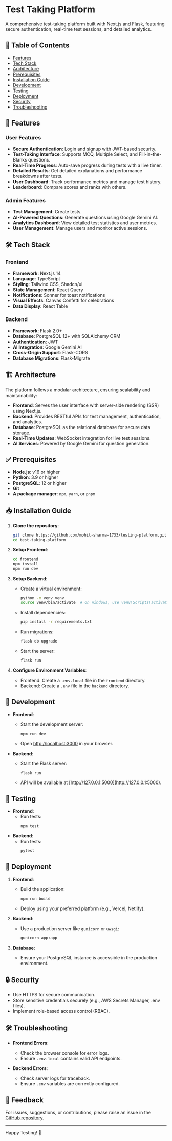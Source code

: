# Test Taking Platform

A comprehensive test-taking platform built with Next.js and Flask, featuring secure authentication, real-time test sessions, and detailed analytics.

## 📑 Table of Contents

- [Features](#-features)
- [Tech Stack](#-tech-stack)
- [Architecture](#-architecture)
- [Prerequisites](#-prerequisites)
- [Installation Guide](#-installation-guide)
- [Development](#-development)
- [Testing](#-testing)
- [Deployment](#-deployment)
- [Security](#-security)
- [Troubleshooting](#-troubleshooting)

## 🚀 Features

### User Features

- **Secure Authentication**: Login and signup with JWT-based security.
- **Test-Taking Interface**: Supports MCQ, Multiple Select, and Fill-in-the-Blanks questions.
- **Real-Time Progress**: Auto-save progress during tests with a live timer.
- **Detailed Results**: Get detailed explanations and performance breakdowns after tests.
- **User Dashboard**: Track performance metrics and manage test history.
- **Leaderboard**: Compare scores and ranks with others.

### Admin Features

- **Test Management**: Create tests.
- **AI-Powered Questions**: Generate questions using Google Gemini AI.
- **Analytics Dashboard**: View detailed test statistics and user metrics.
- **User Management**: Manage users and monitor active sessions.

## 🛠 Tech Stack

### Frontend

- **Framework**: Next.js 14
- **Language**: TypeScript
- **Styling**: Tailwind CSS, Shadcn/ui
- **State Management**: React Query
- **Notifications**: Sonner for toast notifications
- **Visual Effects**: Canvas Confetti for celebrations
- **Data Display**: React Table

### Backend

- **Framework**: Flask 2.0+
- **Database**: PostgreSQL 12+ with SQLAlchemy ORM
- **Authentication**: JWT
- **AI Integration**: Google Gemini AI
- **Cross-Origin Support**: Flask-CORS
- **Database Migrations**: Flask-Migrate

## 🏗 Architecture

The platform follows a modular architecture, ensuring scalability and maintainability:

- **Frontend**: Serves the user interface with server-side rendering (SSR) using Next.js.
- **Backend**: Provides RESTful APIs for test management, authentication, and analytics.
- **Database**: PostgreSQL as the relational database for secure data storage.
- **Real-Time Updates**: WebSocket integration for live test sessions.
- **AI Services**: Powered by Google Gemini for question generation.

## ✅ Prerequisites

- **Node.js**: v16 or higher
- **Python**: 3.9 or higher
- **PostgreSQL**: 12 or higher
- **Git**
- **A package manager**: `npm`, `yarn`, or `pnpm`

## 📥 Installation Guide

1. **Clone the repository**:

   ```bash
   git clone https://github.com/mohit-sharma-1733/testing-platform.git
   cd test-taking-platform
   ```

2. **Setup Frontend**:

   ```bash
   cd frontend
   npm install
   npm run dev
   ```

3. **Setup Backend**:

   - Create a virtual environment:
     ```bash
     python -m venv venv
     source venv/bin/activate  # On Windows, use venv\Scripts\activate
     ```
   - Install dependencies:
     ```bash
     pip install -r requirements.txt
     ```
   - Run migrations:
     ```bash
     flask db upgrade
     ```
   - Start the server:
     ```bash
     flask run
     ```

4. **Configure Environment Variables**:
   - Frontend: Create a `.env.local` file in the `frontend` directory.
   - Backend: Create a `.env` file in the `backend` directory.

## 🚧 Development

- **Frontend**:

  - Start the development server:
    ```bash
    npm run dev
    ```
  - Open [http://localhost:3000](http://localhost:3000) in your browser.

- **Backend**:
  - Start the Flask server:
    ```bash
    flask run
    ```
  - API will be available at [http://127.0.0.1:5000](http://127.0.0.1:5000).

## 🧪 Testing

- **Frontend**:
  - Run tests:
    ```bash
    npm test
    ```
- **Backend**:
  - Run tests:
    ```bash
    pytest
    ```

## 🚀 Deployment

1. **Frontend**:

   - Build the application:
     ```bash
     npm run build
     ```
   - Deploy using your preferred platform (e.g., Vercel, Netlify).

2. **Backend**:

   - Use a production server like `gunicorn` or `uwsgi`:
     ```bash
     gunicorn app:app
     ```

3. **Database**:
   - Ensure your PostgreSQL instance is accessible in the production environment.

## 🔒 Security

- Use HTTPS for secure communication.
- Store sensitive credentials securely (e.g., AWS Secrets Manager, .env files).
- Implement role-based access control (RBAC).

## 🛠 Troubleshooting

- **Frontend Errors**:

  - Check the browser console for error logs.
  - Ensure `.env.local` contains valid API endpoints.

- **Backend Errors**:
  - Check server logs for traceback.
  - Ensure `.env` variables are correctly configured.

## 💬 Feedback

For issues, suggestions, or contributions, please raise an issue in the [GitHub repository](https://github.com/mohit-sharma-1733/testing-platform.git).

---

Happy Testing! 🚀
